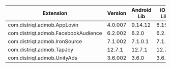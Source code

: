 
| Extension | Version | Android Lib | iOS Lib |
| --- | --- | --- | --- |
| com.distriqt.admob.AppLovin | 4.0.007 | 9.14.12 | 6.15.1 |
| com.distriqt.admob.FacebookAudience | 6.2.002 | 6.2.0 | 6.2.1 |
| com.distriqt.admob.IronSource | 7.1.002 | 7.1.0.1 | 7.1.0 |
| com.distriqt.admob.TapJoy | 12.7.1 | 12.7.1 | 12.7.1 |
| com.distriqt.admob.UnityAds | 3.6.002 | 3.6.0 | 3.6.0 |
